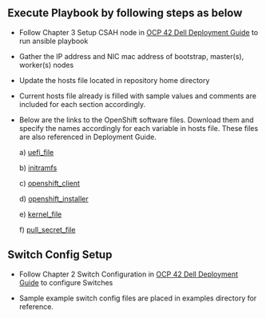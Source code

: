 ## Execute Playbook by following steps as below

- Follow Chapter 3 Setup CSAH node in [OCP 42 Dell Deployment Guide](https://www.dellemc.com/resources/en-us/asset/technical-guides-support-information/solutions/h18022-ocp4.2-dpg.pdf) to run ansible playbook

- Gather the IP address and NIC mac address of bootstrap, master(s), worker(s) nodes

- Update the hosts file located in repository home directory

- Current hosts file already is filled with sample values and comments are included for each section accordingly.

- Below are the links to the OpenShift software files. Download them and specify the names accordingly for each variable in hosts file. These files are also referenced in Deployment Guide.

  a) [uefi_file](https://mirror.openshift.com/pub/openshift-v4/dependencies/rhcos/4.2/4.2.0/rhcos-4.2.0-x86_64-metal-uefi.raw.gz)

  b) [initramfs](https://mirror.openshift.com/pub/openshift-v4/dependencies/rhcos/4.2/4.2.0/rhcos-4.2.0-x86_64-installer-initramfs.img)

  c) [openshift_client](https://mirror.openshift.com/pub/openshift-v4/clients/ocp/latest/openshift-client-linux-4.2.0.tar.gz)

  d) [openshift_installer](https://mirror.openshift.com/pub/openshift-v4/clients/ocp/latest/openshift-install-linux-4.2.0.tar.gz)

  e) [kernel_file](https://mirror.openshift.com/pub/openshift-v4/dependencies/rhcos/4.2/4.2.0/rhcos-4.2.0-x86_64-installer-kernel)

  f) [pull_secret_file](https://cloud.redhat.com/openshift/install/metal/user-provisioned)

## Switch Config Setup 

- Follow Chapter 2 Switch Configuration in [OCP 42 Dell Deployment Guide](https://www.dellemc.com/resources/en-us/asset/technical-guides-support-information/solutions/h18022-ocp4.2-dpg.pdf) to configure Switches

- Sample example switch config files are placed in examples directory for reference.
